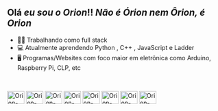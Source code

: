 ## Olá *eu sou o Orion*!! _Não é Órion nem Ôrion, é Orion_
- 👨‍💻 Trabalhando como full stack
- 💻 Atualmente aprendendo Python , C++ , JavaScript e Ladder
- 🖥️ Programas/Websites com foco maior em eletrônica como Arduino, Raspberry Pi, CLP, etc

##

<div style = "display: inline_block"><br>
  <img align="center" alt="Orion-Python" height="30" width="40" src="https://cdn.jsdelivr.net/gh/devicons/devicon/icons/python/python-original-wordmark.svg" />
  <img align="center" alt="Orion-JavaScript" height="30" width="40" src="https://cdn.jsdelivr.net/gh/devicons/devicon/icons/javascript/javascript-original.svg" />              
  <img align="center" alt="Orion-C++" height="30" width="40" src="https://cdn.jsdelivr.net/gh/devicons/devicon/icons/cplusplus/cplusplus-original.svg" />
  <img align="center" alt="Orion-VsCode" height="30" width="40" src="https://cdn.jsdelivr.net/gh/devicons/devicon/icons/vscode/vscode-original-wordmark.svg" />
  <img align="center" alt="Orion-Arduino" height="30" width="40" src="https://cdn.jsdelivr.net/gh/devicons/devicon/icons/arduino/arduino-original-wordmark.svg" />
  <img align="center" alt="Orion-RaspberryPi" height="30" width="40" src="https://cdn.jsdelivr.net/gh/devicons/devicon/icons/raspberrypi/raspberrypi-original.svg" />
  <img align="center" alt="Orion-Linux" height="30" width="40" src="https://cdn.jsdelivr.net/gh/devicons/devicon/icons/linux/linux-original.svg" />
  <img align="center" alt="Orion-Android" height="30" width="40" src="https://cdn.jsdelivr.net/gh/devicons/devicon/icons/android/android-original-wordmark.svg" />
</div>
        
##

<!---
OrionOliveira/OrionOliveira is a ✨ special ✨ repository because its `README.md` (this file) appears on your GitHub profile.
You can click the Preview link to take a look at your changes.
--->
